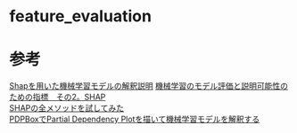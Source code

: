 # feature_evaluation


# 参考
[Shapを用いた機械学習モデルの解釈説明](https://qiita.com/shin_mura/items/cde01198552eda9146b7)
[機械学習のモデル評価と説明可能性のための指標　その2。SHAP](https://qiita.com/Derek/items/262f1ea39c6298cdd1bb)  
[SHAPの全メソッドを試してみた](https://own-search-and-study.xyz/2019/10/05/shap-all-methods/)  
[PDPBoxでPartial Dependency Plotを描いて機械学習モデルを解釈する](https://www.simpletraveler.jp/2020/06/29/machinelearning-partialdependencyplot-pdpbox/)  

